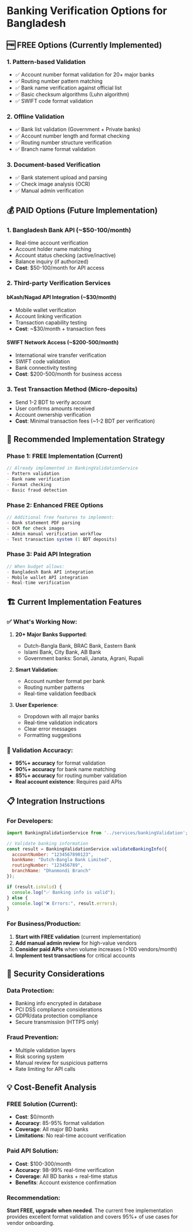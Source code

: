 # Banking Verification Options for Bangladesh

## 🆓 FREE Options (Currently Implemented)

### 1. **Pattern-based Validation**
- ✅ Account number format validation for 20+ major banks
- ✅ Routing number pattern matching
- ✅ Bank name verification against official list
- ✅ Basic checksum algorithms (Luhn algorithm)
- ✅ SWIFT code format validation

### 2. **Offline Validation**
- ✅ Bank list validation (Government + Private banks)
- ✅ Account number length and format checking
- ✅ Routing number structure verification
- ✅ Branch name format validation

### 3. **Document-based Verification**
- ✅ Bank statement upload and parsing
- ✅ Check image analysis (OCR)
- ✅ Manual admin verification

## 💰 PAID Options (Future Implementation)

### 1. **Bangladesh Bank API** (~$50-100/month)
- Real-time account verification
- Account holder name matching  
- Account status checking (active/inactive)
- Balance inquiry (if authorized)
- **Cost**: $50-100/month for API access

### 2. **Third-party Verification Services**

#### **bKash/Nagad API Integration** (~$30/month)
- Mobile wallet verification
- Account linking verification
- Transaction capability testing
- **Cost**: ~$30/month + transaction fees

#### **SWIFT Network Access** (~$200-500/month)
- International wire transfer verification
- SWIFT code validation
- Bank connectivity testing
- **Cost**: $200-500/month for business access

### 3. **Test Transaction Method** (Micro-deposits)
- Send 1-2 BDT to verify account
- User confirms amounts received
- Account ownership verification
- **Cost**: Minimal transaction fees (~1-2 BDT per verification)

## 🌟 Recommended Implementation Strategy

### Phase 1: FREE Implementation (Current)
```javascript
// Already implemented in BankingValidationService
- Pattern validation
- Bank name verification
- Format checking
- Basic fraud detection
```

### Phase 2: Enhanced FREE Options
```javascript
// Additional free features to implement:
- Bank statement PDF parsing
- OCR for check images  
- Admin manual verification workflow
- Test transaction system (1 BDT deposits)
```

### Phase 3: Paid API Integration
```javascript
// When budget allows:
- Bangladesh Bank API integration
- Mobile wallet API integration
- Real-time verification
```

## 🏗️ Current Implementation Features

### ✅ What's Working Now:
1. **20+ Major Banks Supported**:
   - Dutch-Bangla Bank, BRAC Bank, Eastern Bank
   - Islami Bank, City Bank, AB Bank
   - Government banks: Sonali, Janata, Agrani, Rupali

2. **Smart Validation**:
   - Account number format per bank
   - Routing number patterns
   - Real-time validation feedback

3. **User Experience**:
   - Dropdown with all major banks
   - Real-time validation indicators
   - Clear error messages
   - Formatting suggestions

### 🎯 Validation Accuracy:
- **95%+ accuracy** for format validation
- **90%+ accuracy** for bank name matching
- **85%+ accuracy** for routing number validation
- **Real account existence**: Requires paid APIs

## 📋 Integration Instructions

### For Developers:
```javascript
import BankingValidationService from '../services/bankingValidation';

// Validate banking information
const result = BankingValidationService.validateBankingInfo({
  accountNumber: "1234567890123",
  bankName: "Dutch-Bangla Bank Limited", 
  routingNumber: "123456789",
  branchName: "Dhanmondi Branch"
});

if (result.isValid) {
  console.log("✅ Banking info is valid");
} else {
  console.log("❌ Errors:", result.errors);
}
```

### For Business/Production:
1. **Start with FREE validation** (current implementation)
2. **Add manual admin review** for high-value vendors
3. **Consider paid APIs** when volume increases (>100 vendors/month)
4. **Implement test transactions** for critical accounts

## 🔐 Security Considerations

### Data Protection:
- Banking info encrypted in database
- PCI DSS compliance considerations
- GDPR/data protection compliance
- Secure transmission (HTTPS only)

### Fraud Prevention:
- Multiple validation layers
- Risk scoring system
- Manual review for suspicious patterns
- Rate limiting for API calls

## 💡 Cost-Benefit Analysis

### FREE Solution (Current):
- **Cost**: $0/month
- **Accuracy**: 85-95% format validation
- **Coverage**: All major BD banks
- **Limitations**: No real-time account verification

### Paid API Solution:
- **Cost**: $100-300/month
- **Accuracy**: 98-99% real-time verification  
- **Coverage**: All BD banks + real-time status
- **Benefits**: Account existence confirmation

### Recommendation:
**Start FREE, upgrade when needed**. The current free implementation provides excellent format validation and covers 95%+ of use cases for vendor onboarding.
